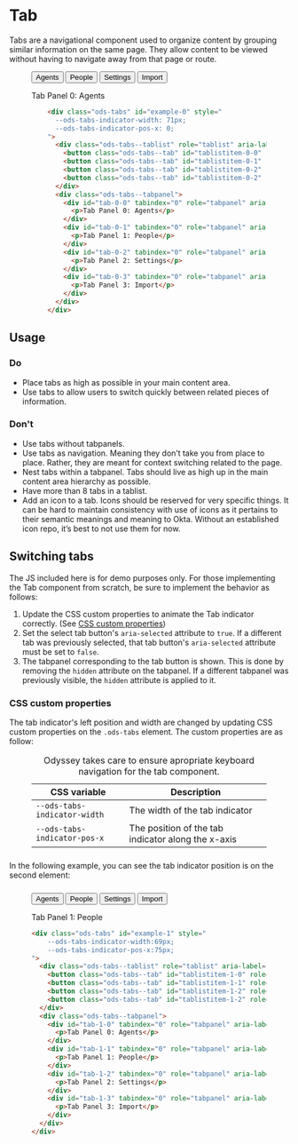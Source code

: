 # Tab

Tabs are a navigational component used to organize content by grouping similar information on the same page. They allow content to be viewed without having to navigate away from that page or route.

<figure class="nimatron--example">
  <div class="nimatron--rendered">
    <div class="ods-tabs" id="example-0" style="
      --ods-tabs-indicator-width: 71px;
      --ods-tabs-indicator-pos-x: 0;
    ">
      <div class="ods-tabs--tablist" role="tablist" aria-label="">
        <button class="ods-tabs--tab" id="tablistitem-0-0" role="tab" aria-selected="true" aria-controls="tab-0-0">Agents</button>
        <button class="ods-tabs--tab" id="tablistitem-0-1" role="tab" aria-selected="false" aria-controls="tab-0-1">People</button>
        <button class="ods-tabs--tab" id="tablistitem-0-2" role="tab" aria-selected="false" aria-controls="tab-0-2">Settings</button>
        <button class="ods-tabs--tab" id="tablistitem-0-2" role="tab" aria-selected="false" aria-controls="tab-0-3">Import</button>
      </div>
      <div class="ods-tabs--tabpanel">
        <div id="tab-0-0" tabindex="0" role="tabpanel" aria-labelledby="tablistit-0-0">
          <p>Tab Panel 0: Agents</p>
        </div>
        <div id="tab-0-1" tabindex="0" role="tabpanel" aria-labelledby="tablistitem-0-1" hidden="">
          <p>Tab Panel 1: People</p>
        </div>
        <div id="tab-0-2" tabindex="0" role="tabpanel" aria-labelledby="tablistitem-0-2" hidden="">
          <p>Tab Panel 2: Settings</p>
        </div>
        <div id="tab-0-3" tabindex="0" role="tabpanel" aria-labelledby="tablistitem-0-3" hidden="">
          <p>Tab Panel 3: Import</p>
        </div>
      </div>
    </div>
  </div>

```html
    <div class="ods-tabs" id="example-0" style="
      --ods-tabs-indicator-width: 71px;
      --ods-tabs-indicator-pos-x: 0;
    ">
      <div class="ods-tabs--tablist" role="tablist" aria-label="">
        <button class="ods-tabs--tab" id="tablistitem-0-0" role="tab" aria-selected="true" aria-controls="tab-0-0">Agents</button>
        <button class="ods-tabs--tab" id="tablistitem-0-1" role="tab" aria-selected="false" aria-controls="tab-0-1">People</button>
        <button class="ods-tabs--tab" id="tablistitem-0-2" role="tab" aria-selected="false" aria-controls="tab-0-2">Settings</button>
        <button class="ods-tabs--tab" id="tablistitem-0-2" role="tab" aria-selected="false" aria-controls="tab-0-3">Import</button>
      </div>
      <div class="ods-tabs--tabpanel">
        <div id="tab-0-0" tabindex="0" role="tabpanel" aria-labelledby="tablistit-0-0">
          <p>Tab Panel 0: Agents</p>
        </div>
        <div id="tab-0-1" tabindex="0" role="tabpanel" aria-labelledby="tablistitem-0-1" hidden="">
          <p>Tab Panel 1: People</p>
        </div>
        <div id="tab-0-2" tabindex="0" role="tabpanel" aria-labelledby="tablistitem-0-2" hidden="">
          <p>Tab Panel 2: Settings</p>
        </div>
        <div id="tab-0-3" tabindex="0" role="tabpanel" aria-labelledby="tablistitem-0-3" hidden="">
          <p>Tab Panel 3: Import</p>
        </div>
      </div>
    </div>
```
</figure>

## Usage

### Do

- Place tabs as high as possible in your main content area.
- Use tabs to allow users to switch quickly between related pieces of information.

### Don't

- Use tabs without tabpanels.
- Use tabs as navigation. Meaning they don’t take you from place to place. Rather, they are meant for context switching related to the page.
- Nest tabs within a tabpanel. Tabs should live as high up in the main content area hierarchy as possible.
- Have more than 8 tabs in a tablist.
- Add an icon to a tab. Icons should be reserved for very specific things. It can be hard to maintain consistency with use of icons as it pertains to their semantic meanings and meaning to Okta. Without an established icon repo, it’s best to not use them for now.

<!-- ## Anatomy

### Tablist
The tablist is the parent element that houses tabs. It provides no style in and of itself.

### Tab
The tab is the element in which the user clicks to change to the corresponding tabpanel.

### Tab indicator
The tab indicator is a pseudo-element used to indicate the active tab. Its position changes by calculating the left offset, as well as the width of the active tab element. (See [Switching Tabs](#switching-tabs))

### Tabpanel
A tabpanel is a simple container element. For each tab, there is an associated tab panel which contains the content associated with that tab. -->

## Switching tabs

The JS included here is for demo purposes only. For those implementing the Tab component from scratch, be sure to implement the behavior as follows:

1. Update the CSS custom properties to animate the Tab indicator correctly. (See [CSS custom properties](#css-custom-properties))
2. Set the select tab button's `aria-selected` attribute to `true`. If a different tab was previously selected, that tab button's `aria-selected` attribute must be set to `false`.
3. The tabpanel corresponding to the tab button is shown. This is done by removing the `hidden` attribute on the tabpanel. If a different tabpanel was previously visible, the `hidden` attribute is applied to it.

### CSS custom properties
The tab indicator's left position and width are changed by updating CSS custom properties on the `.ods-tabs` element. The custom properties are as follow:

<figure class="ods-table--figure">
  <table class="ods-table">
    <caption>Odyssey takes care to ensure apropriate keyboard navigation for the tab component.</caption>
    <thead>
      <tr>
        <th scope="column">CSS variable</th>
        <th scope="column">Description</th>
      </tr>
    </thead>
    <tbody>
      <tr>
        <td><code>--ods-tabs-indicator-width</code></td>
        <td>The width of the tab indicator</td>
      </tr>
      <tr>
        <td><code>--ods-tabs-indicator-pos-x</code></td>
        <td>The position of the tab indicator along the x-axis</td>
      </tr>
    </tbody>
  </table>
</figure>

<p style="margin: 1.5rem 0">In the following example, you can see the tab indicator position is on the second element:</p>

<figure class="nimatron--example">
  <div class="nimatron--rendered">
    <div class="ods-tabs" id="example-1" style="
      --ods-tabs-indicator-width:69px;
      --ods-tabs-indicator-pos-x:75px;
    ">
      <div class="ods-tabs--tablist" role="tablist" aria-label="">
        <button class="ods-tabs--tab" id="tablistitem-1-0" role="tab" aria-selected="false" aria-controls="tab-1-0">Agents</button>
        <button class="ods-tabs--tab" id="tablistitem-1-1" role="tab" aria-selected="true" aria-controls="tab-1-1">People</button>
        <button class="ods-tabs--tab" id="tablistitem-1-2" role="tab" aria-selected="false" aria-controls="tab-1-2">Settings</button>
        <button class="ods-tabs--tab" id="tablistitem-1-2" role="tab" aria-selected="false" aria-controls="tab-1-3">Import</button>
      </div>
      <div class="ods-tabs--tabpanel">
        <div id="tab-1-0" tabindex="0" role="tabpanel" aria-labelledby="tablistit-1-0" hidden="">
          <p>Tab Panel 0: Agents</p>
        </div>
        <div id="tab-1-1" tabindex="0" role="tabpanel" aria-labelledby="tablistitem-1-1">
          <p>Tab Panel 1: People</p>
        </div>
        <div id="tab-1-2" tabindex="0" role="tabpanel" aria-labelledby="tablistitem-1-2" hidden="">
          <p>Tab Panel 2: Settings</p>
        </div>
        <div id="tab-1-3" tabindex="0" role="tabpanel" aria-labelledby="tablistitem-1-3" hidden="">
          <p>Tab Panel 3: Import</p>
        </div>
      </div>
    </div>
  </div>

```html
<div class="ods-tabs" id="example-1" style="
    --ods-tabs-indicator-width:69px;
    --ods-tabs-indicator-pos-x:75px;
">
  <div class="ods-tabs--tablist" role="tablist" aria-label="">
    <button class="ods-tabs--tab" id="tablistitem-1-0" role="tab" aria-selected="false" aria-controls="tab-1-0">Agents</button>
    <button class="ods-tabs--tab" id="tablistitem-1-1" role="tab" aria-selected="true" aria-controls="tab-1-1">People</button>
    <button class="ods-tabs--tab" id="tablistitem-1-2" role="tab" aria-selected="false" aria-controls="tab-1-2">Settings</button>
    <button class="ods-tabs--tab" id="tablistitem-1-2" role="tab" aria-selected="false" aria-controls="tab-1-3">Import</button>
  </div>
  <div class="ods-tabs--tabpanel">
    <div id="tab-1-0" tabindex="0" role="tabpanel" aria-labelledby="tablistit-1-0" hidden="">
      <p>Tab Panel 0: Agents</p>
    </div>
    <div id="tab-1-1" tabindex="0" role="tabpanel" aria-labelledby="tablistitem-1-1">
      <p>Tab Panel 1: People</p>
    </div>
    <div id="tab-1-2" tabindex="0" role="tabpanel" aria-labelledby="tablistitem-1-2" hidden="">
      <p>Tab Panel 2: Settings</p>
    </div>
    <div id="tab-1-3" tabindex="0" role="tabpanel" aria-labelledby="tablistitem-1-3" hidden="">
      <p>Tab Panel 3: Import</p>
    </div>
  </div>
</div>
```
</figure>

<!-- 
## Accessibility

### Keyboard support
<figure class="ods-table--figure">
  <table class="ods-table">
    <caption>When implementing this component you should consider the following keyboard behaviors.</caption>
    <thead>
      <tr>
        <th scope="column">Key</th>
        <th scope="column">Behavior</th>
      </tr>
    </thead>
    <tbody>
      <tr>
        <th scope="row" rowspan="2"><kbd>Tab</kbd></th>
        <td>When focus moves in to <code>tablist</code> the focus is placed on the first <code>tab</code> element.</td>
      </tr>
      <tr>
        <td>Unlike the right arrow key, if you tab past the last element, the tab focus continues down the page as normal. In this case, it should set focus in to the active <code>tabpanel</code></td>
      </tr>
      <tr>
        <td><kbd>Enter</kbd> <kbd>Space</kbd></td>
        <td>When focus is placed on a tab, the corresponding <code>tabpanel</code> is activated/displayed.</td>
      </tr>
      <tr>
        <th scope="row" rowspan="2"><kbd>Right Arrow</kbd></th>
        <td>When focus is within the <code>tablist</code> the next tab is selected.</td>
      </tr>
      <tr>
        <td>If the last tab is focused the focus is moved to the first tab.</td>
      </tr>
      <tr>
        <th scope="row" rowspan="2"><kbd>Left Arrow</kbd></th>
        <td>When focus is within the <code>tablist</code> the previous tab is selected.</td>
      </tr>
      <tr>
        <td>If the first tab is focused the focus is moved to the last tab.</td>
      </tr>
      <tr>
        <td><kbd>Home</kbd></td>
        <td>If a tab has focus, the focus is moved to the first tab.</td>
      </tr>
      <tr>
        <td><kbd>End</kbd></td>
        <td>If a tab has focus, the focus is moved to the last tab.</td>
      </tr>
    </tbody>
  </table>
</figure> -->

<script>
// TODO: Set active tab on load
class Tab {
    constructor (element) {
      this.element = document.querySelectorAll(element)[0]
      this.selectedTabProperties = {
        index: 0,
        width: 0,
        posX: 0
      }
      this.init()
    }
    
    init () {
      const element = this.element
      element.addEventListener('click', (event) => {
        const target = event.target
        const isButton = target.tagName === 'BUTTON'
        const hasRole = target.hasAttribute('role')
        const isTab = isButton && hasRole

        if (isTab) {
          this.updateTabs(event)
        }
      });
    }
    // TODO: This method is too damn big. Consider breaking it up a bit.
    updateTabs (event) {
      const element = this.element
      // New Tabs
      const newTabElement = event.target
      const newTabIndex = [...newTabElement.parentElement.children].indexOf(newTabElement)
      const newTabWidth = newTabElement.offsetWidth
      const newPosX = newTabElement.offsetLeft
      
      // Old Tabs
      const oldTabIndex = this.selectedTabProperties.index
      const oldTabElement = [...newTabElement.parentNode.children][oldTabIndex]
      
      // New/Old TabPanels
      const oldTabPanelElement = [...element.querySelectorAll('.ods-tabs--tabpanel')[0].children][oldTabIndex]
      const newTabPanelElement = [...element.querySelectorAll('.ods-tabs--tabpanel')[0].children][newTabIndex]

      // Update aria-selected attributes
      oldTabElement.setAttribute('aria-selected', 'false')
      newTabElement.setAttribute('aria-selected', 'true')

      // Update Tab Custom Properties     
      element.style.setProperty('--ods-tabs-indicator-width', `${newTabWidth}px`);
      element.style.setProperty('--ods-tabs-indicator-pos-x', `${newPosX}px`);
      
      // Show/Hide tab panels
      oldTabPanelElement.setAttribute('hidden', '')
      newTabPanelElement.removeAttribute('hidden')

      // Update class tab props for future use
      this.selectedTabProperties = {
        index: newTabIndex,
        width: newTabWidth,
        posX: newPosX
      }
    }
  }

  new Tab('#example-0')
</script>
